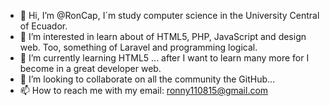 - 👋 Hi, I’m @RonCap, I´m study computer science in the University Central of Ecuador.
- 👀 I’m interested in learn about of HTML5, PHP, JavaScript and design web. Too, something of Laravel and programming logical.
- 🌱 I’m currently learning HTML5 ... after I want to learn many more for I become in a great developer web.
- 💞️ I’m looking to collaborate on all the community the GitHub...
- 📫 How to reach me with my email: ronny110815@gmail.com

<!---
RonCap/RonCap is a ✨ special ✨ repository because its `README.md` (this file) appears on your GitHub profile.
You can click the Preview link to take a look at your changes.
--->
